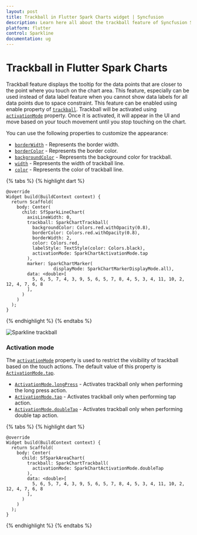 ```yaml
---
layout: post
title: Trackball in Flutter Spark Charts widget | Syncfusion 
description: Learn here all about the trackball feature of Syncfusion Spark Charts widget, its features, and more.
platform: flutter
control: Sparkline
documentation: ug
---
```


# Trackball in Flutter Spark Charts

Trackball feature displays the tooltip for the data points that are closer to the point where you touch on the chart area. This feature, especially can be used instead of data label feature when you cannot show data labels for all data points due to space constraint. This feature can be enabled using enable property of [`trackball`](https://pub.dev/documentation/syncfusion_flutter_charts/latest/sparkcharts/SfSparkLineChart/trackball.html). Trackball will be activated using [`activationMode`](https://pub.dev/documentation/syncfusion_flutter_charts/latest/sparkcharts/SparkChartTrackball/activationMode.html) property. Once it is activated, it will appear in the UI and move based on your touch movement until you stop touching on the chart.

You can use the following properties to customize the appearance:

* [`borderWidth`](https://pub.dev/documentation/syncfusion_flutter_charts/latest/sparkcharts/SparkChartTrackball/borderWidth.html) - Represents the border width.
* [`borderColor`](https://pub.dev/documentation/syncfusion_flutter_charts/latest/sparkcharts/SparkChartTrackball/borderColor.html) - Represents the border color.
* [`backgroundColor`](https://pub.dev/documentation/syncfusion_flutter_charts/latest/sparkcharts/SparkChartTrackball/backgroundColor.html) - Represents the background color for trackball.
* [`width`](https://pub.dev/documentation/syncfusion_flutter_charts/latest/sparkcharts/SparkChartTrackball/width.html) - Represents the width of trackball line.
* [`color`](https://pub.dev/documentation/syncfusion_flutter_charts/latest/sparkcharts/SparkChartTrackball/color.html) - Represents the color of trackball line.

{% tabs %}
{% highlight dart %} 

    @override
    Widget build(BuildContext context) {
      return Scaffold(
        body: Center(
          child: SfSparkLineChart(
            axisLineWidth: 0,
            trackball: SparkChartTrackball(
              backgroundColor: Colors.red.withOpacity(0.8),
              borderColor: Colors.red.withOpacity(0.8),
              borderWidth: 2,
              color: Colors.red,
              labelStyle: TextStyle(color: Colors.black),
              activationMode: SparkChartActivationMode.tap
            ),
            marker: SparkChartMarker(
                      displayMode: SparkChartMarkerDisplayMode.all),
            data: <double>[
              5, 6, 5, 7, 4, 3, 9, 5, 6, 5, 7, 8, 4, 5, 3, 4, 11, 10, 2, 12, 4, 7, 6, 8
            ],
          )
        )
      );
    }

{% endhighlight %}
{% endtabs %}

![Sparkline trackball](images/trackball/spark-trackball.png)

### Activation mode

The [`activationMode`](https://pub.dev/documentation/syncfusion_flutter_charts/latest/sparkcharts/SparkChartTrackball/activationMode.html) property is used to restrict the visibility of trackball based on the touch actions. The default value of this property is [`ActivationMode.tap`](https://pub.dev/documentation/syncfusion_flutter_charts/latest/sparkcharts/SparkChartActivationMode.html).

* [`ActivationMode.longPress`](https://pub.dev/documentation/syncfusion_flutter_charts/latest/sparkcharts/SparkChartActivationMode.html) - Activates trackball only when performing the long press action.
* [`ActivationMode.tap`](https://pub.dev/documentation/syncfusion_flutter_charts/latest/sparkcharts/SparkChartActivationMode.html) - Activates trackball only when performing tap action.
* [`ActivationMode.doubleTap`](https://pub.dev/documentation/syncfusion_flutter_charts/latest/sparkcharts/SparkChartActivationMode.html) - Activates trackball only when performing double tap action.

{% tabs %}
{% highlight dart %} 

    @override
    Widget build(BuildContext context) {
      return Scaffold(
        body: Center(
          child: SfSparkAreaChart(
            trackball: SparkChartTrackball(
              activationMode: SparkChartActivationMode.doubleTap
            ),
            data: <double>[
              5, 6, 5, 7, 4, 3, 9, 5, 6, 5, 7, 8, 4, 5, 3, 4, 11, 10, 2, 12, 4, 7, 6, 8
            ],
          )
        )
      );
    }

{% endhighlight %}
{% endtabs %}